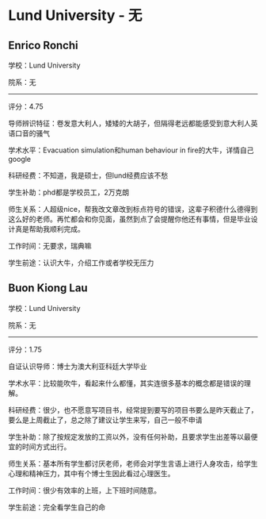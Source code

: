 # Lund University - 无

## Enrico Ronchi

学校：Lund University

院系：无

* * *

评分：4.75

导师辨识特征：卷发意大利人，矮矮的大胡子，但隔得老远都能感受到意大利人英语口音的骚气

学术水平：Evacuation simulation和human behaviour in fire的大牛，详情自己google

科研经费：不知道，我是硕士，但lund经费应该不愁

学生补助：phd都是学校员工，2万克朗

师生关系：人超级nice，帮我改文章改到标点符号的错误，这辈子积德什么德得到这么好的老师。再忙都会和你见面，虽然到点了会提醒你他还有事情，但是毕业设计真是帮助我顺利完成。

工作时间：无要求，瑞典嘛

学生前途：认识大牛，介绍工作或者学校无压力

## Buon Kiong Lau

学校：Lund University

院系：无

* * *

评分：1.75

自证认识导师：博士为澳大利亚科廷大学毕业

学术水平：比较能吹牛，看起来什么都懂，其实连很多基本的概念都是错误的理解。

科研经费：很少，也不愿意写项目书，经常提到要写的项目书要么是昨天截止了，要么是上周截止了，总之除了建议让学生来写，自己一般不申请

学生补助：除了按规定发放的工资以外，没有任何补助，且要求学生出差等以最便宜的时间方式出行。

师生关系：基本所有学生都讨厌老师，老师会对学生言语上进行人身攻击，给学生心理和精神压力，其中有个博士生因此看过心理医生。

工作时间：很少有效率的上班，上下班时间随意。

学生前途：完全看学生自己的命